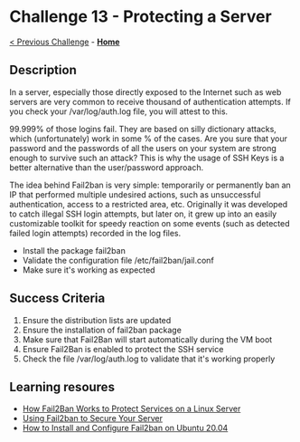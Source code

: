# Challenge 13 - Protecting a Server

[< Previous Challenge](./Challenge-12.md) - **[Home](../README.md)**

## Description

In a server, especially those directly exposed to the Internet such as web servers are very common to receive thousand of authentication attempts. If you check your /var/log/auth.log file, you will attest to this. 

99.999% of those logins fail. They are based on silly dictionary attacks, which (unfortunately) work in some % of the cases. Are you sure that your password and the passwords of all the users on your system are strong enough to survive such an attack? This is why the usage of SSH Keys is a better alternative than the user/password approach. 

The idea behind Fail2ban is very simple: temporarily or permanently ban an IP that performed multiple undesired actions, such as unsuccessful authentication, access to a restricted area, etc. Originally it was developed to catch illegal SSH login attempts, but later on, it grew up into an easily customizable toolkit for speedy reaction on some events (such as detected failed login attempts) recorded in the log files.

- Install the package fail2ban
- Validate the configuration file /etc/fail2ban/jail.conf
- Make sure it's working as expected


## Success Criteria

1. Ensure the distribution lists are updated
2. Ensure the installation of fail2ban package
3. Make sure that Fail2Ban will start automatically during the VM boot
4. Ensure Fail2Ban is enabled to protect the SSH service
5. Check the file /var/log/auth.log to validate that it's working properly

## Learning resoures

- [How Fail2Ban Works to Protect Services on a Linux Server]([https://linuxjourney.com/lesson/software-distribution](https://www.digitalocean.com/community/tutorials/how-fail2ban-works-to-protect-services-on-a-linux-server))
- [Using Fail2ban to Secure Your Server]([https://www.tecmint.com/linux-package-management/](https://www.linode.com/docs/guides/using-fail2ban-to-secure-your-server-a-tutorial/))
- [How to Install and Configure Fail2ban on Ubuntu 20.04]([https://www.linode.com/docs/guides/linux-package-management-overview/](https://linuxize.com/post/install-configure-fail2ban-on-ubuntu-20-04/))
